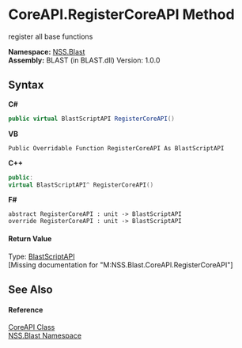 # CoreAPI.RegisterCoreAPI Method 
 

register all base functions

**Namespace:**&nbsp;<a href="88b55311-4a89-0894-e27a-e157e443c7f7">NSS.Blast</a><br />**Assembly:**&nbsp;BLAST (in BLAST.dll) Version: 1.0.0

## Syntax

**C#**<br />
``` C#
public virtual BlastScriptAPI RegisterCoreAPI()
```

**VB**<br />
``` VB
Public Overridable Function RegisterCoreAPI As BlastScriptAPI
```

**C++**<br />
``` C++
public:
virtual BlastScriptAPI^ RegisterCoreAPI()
```

**F#**<br />
``` F#
abstract RegisterCoreAPI : unit -> BlastScriptAPI 
override RegisterCoreAPI : unit -> BlastScriptAPI 
```


#### Return Value
Type: <a href="e6f5a4bb-3337-aec4-3768-690bdad3c62b">BlastScriptAPI</a><br />\[Missing <returns> documentation for "M:NSS.Blast.CoreAPI.RegisterCoreAPI"\]

## See Also


#### Reference
<a href="7bedb79d-3cd2-aac6-6689-f4e89d124dce">CoreAPI Class</a><br /><a href="88b55311-4a89-0894-e27a-e157e443c7f7">NSS.Blast Namespace</a><br />